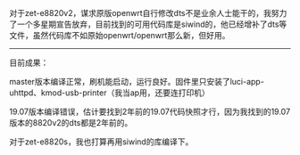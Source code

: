 对于zet-e8820v2，谋求原版openwrt自行修改dts不是业余人士能干的，我努力了一个多星期宣告放弃，目前找到的可用代码库是siwind的，他已经增补了dts等文件，虽然代码库不如原始openwrt/openwrt那么新，但好用。

---------------------------------------
目前成果：

master版本编译正常，刷机能启动，运行良好。固件里只安装了luci-app-uhttpd、kmod-usb-printer（我当ap用，还要连打印机）

19.07版本编译错误，估计要找到2年前的19.07代码快照才行，因为我找到的19.07版本的8820v2的dts都是2年前的。

对于zet-e8820s，我也打算再用siwind的库编译下。
